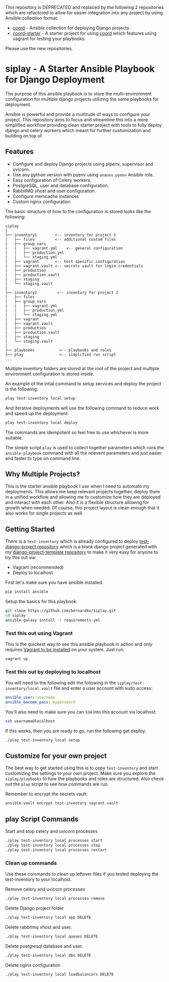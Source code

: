 This repository is DEPRECATED and replaced by the following 2 repositories which are refactored to allow for easier integration into any project by using Ansible collection format.

- [coord](https://github.com/bernardko/coord.git) - Ansible collection for deploying Django projects.
- [coord-starter](https://github.com/bernardko/coord-starter.git) - A starter project for using [coord](https://github.com/bernardko/coord.git) which features using vagrant for testing your playbooks.

Please use the new repositories.

# siplay - A Starter Ansible Playbook for Django Deployment

The purpose of this ansible playbook is to store the multi-environment configuration for multiple django projects utilizing the same playbooks for deployment.

Ansible is powerful and provide a multitude of ways to configure your project. This repository aims to focus and streamline this into a more simplified workflow providing clean starter project with tools to fully deploy django and celery workers which meant for further customization and building on top of.

## Features

- Configure and deploy Django projects using pipenv, supervisor and uvicorn.
- Use any python version with pyenv using `ananov.pyenv` Ansible role.
- Easy configuration of Celery workers.
- PostgreSQL, user and database configuration.
- RabbitMQ vhost and user configuration.
- Configure memcache instances
- Custom nginx configuration

The basic structure of how to the configuration is stored looks like the following:

```
siplay
|
├── inventory1        <-- inventory for project 1
|   ├── files         <-- additional custom files 
|   ├── group_vars
|   |   ├── vagrant.yml    <-- general configuration
|   |   ├── production.yml
|   |   └── staging.yml
|   ├── vagrant       <-- host specific configuration
|   ├── vagrant.vault <-- secrets vault for login credentials
|   ├── production
|   ├── production.vault
|   ├── staging
|   └── staging.vault
|
├── inventory2         <-- inventory for project 2
|   ├── files
|   ├── group_vars
|   |   ├── vagrant.yml
|   |   ├── production.yml
|   |   └── staging.yml
|   ├── vagrant
|   ├── vagrant.vault
|   ├── production
|   ├── production.vault
|   ├── staging
|   └── staging.vault
|   
├── playbooks           <-- playbooks and roles
├── play                <-- simplified run script
...
```

Multiple inventory folders are stored at the root of the project and multiple environment configuration is stored inside.

An example of the intial command to setup services and deploy the project is the following:

```bash
play test-inventory local setup
```
And iterative deployments will use the following command to reduce work and speed up the deployment:

```bash
play test-inventory local deploy
```
The commands are idempotent so feel free to use whichever is more suitable.

The simple script `play` is used to collect together parameters which runs the `ansible-playbook` command with all the relevent parameters and just easier and faster to type on command line.

## Why Multiple Projects?

This is the starter ansible playbook I use when I need to automate my deployments. This allows me keep relevant projects together, deploy them in a unified workflow and allowing me to customize how they are deployed and interact with each other. Also it is a flexible structure allowing for growth when needed. Of course, this project layout is clean enough that it also works for single projects as well.


## Getting Started

There is a `test-inventory` which is already configured to deploy [test-django-project repository](https://github.com/bernardko/test-django-project) which is a blank django project generated with my [django-project-template repository](https://github.com/bernardko/django-project-template) to make it very easy for anyone to try this out via:

- Vagrant (recommended)
- Deploy to localhost

First let's make sure you have ansible installed.

```bash
pip install ansible
```

Setup the basics for this playbook:

```bash
git clone https://github.com/bernardko/siplay.git
cd siplay
ansible-galaxy install -r requirements.yml
```

### Test this out using Vagrant

This is the quickest way to see this ansible playbook in action and only requires [Vagrant to be installed](https://www.vagrantup.com/docs/installation) on your system. Just run:

```bash
vagrant up
```

### Test this out by deploying to localhost

You will need to the following edit the following in the `siplay/test-inventory/local.vault` file and enter a user account with sudo access:

```yaml
ansible_user: username
ansible_become_pass: mypassword
```

You'll also need to make sure you can `SSH` into this account via localhost:
```bash
ssh username@localhost
```

If this works, then you are ready to go, run the following get deploy:

```bash
./play test-inventory local setup
```

## Customize for your own project

The best way to get started using this is to copy `test-inventory` and start customizing the settings to your own project. Make sure you explore the `siplay/playbooks` to how the playbooks and roles are structured. Also check out the `play` script to see how commands are run.  

Remember to encrypt the secrets vault:
```bash
ansible-vault encrypt test-inventory vagrant.vault
```

## play Script Commands

Start and stop celery and uvicorn processes
```bash
./play test-inventory local processes start
./play test-inventory local processes stop
./play test-inventory local processes restart
```

### Clean up commands
Use these commands to clean up leftover files if you tested deploying the test-inventory to your localhost.

Remove celery and uvicorn processes
```bash
./play test-inventory local processes remove
```
Delete  Django project folder
```bash
./play test-inventory local app DELETE
```
Delete rabbitmq vhost and user.
```bash
./play test-inventory local queues DELETE
```
Delete postgresql database and user.
```bash
./play test-inventory local dbs DELETE
```
Delete nginx configuration
```bash
./play test-inventory local loadbalancers DELETE
```